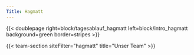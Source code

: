 ```yaml
---
Title: Hagmatt
---
```



{{< doublepage right=block/tagesablauf_hagmatt left=block/intro_hagmatt background=green border=stripes >}}

<!-- {{< doublepage right=block/5pics left=block/tagesablauf_hagmatt background=beige border=stripes >}} -->

{{< team-section siteFilter="hagmatt" title="Unser Team" >}}

